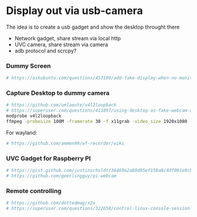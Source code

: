 # Display out via usb-camera
The idea is to create a usb gadget and show the desktop throught there
- Network gadget, share stream via local http
- UVC camera, share stream via camera
- adb protocol and scrcpy?

### Dummy Screen
```sh
# https://askubuntu.com/questions/453109/add-fake-display-when-no-monitor-is-plugged-in
```

### Capture Desktop to dummy camera
```sh
# https://github.com/umlaeute/v4l2loopback
# https://superuser.com/questions/411897/using-desktop-as-fake-webcam-on-linux
modprobe v4l2loopback
ffmpeg -probesize 100M -framerate 30 -f x11grab -video_size 1920x1080 -i :0.0+0,0 -vcodec rawvideo -pix_fmt yuv420p -f v4l2 /dev/videoN
```

For wayland:
```sh
# https://github.com/ammen99/wf-recorder/wiki
```

### UVC Gadget for Raspberry PI
```sh
# https://gist.github.com/justinschuldt/36469e2a89d95ef158a8c4df091e9cb4
# https://github.com/geerlingguy/pi-webcam
```

### Remote controlling
```sh
# https://github.com/dottedmag/x2x
# https://superuser.com/questions/322658/control-linux-console-session-keyboard-over-ssh
```

